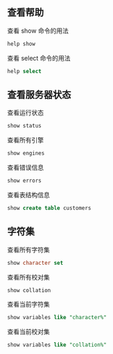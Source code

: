 ## 查看帮助

查看 show 命令的用法

```sql
help show
```

查看 select 命令的用法

```sql
help select
```

## 查看服务器状态

查看运行状态

```sql
show status
```

查看所有引擎

```sql
show engines
```

查看错误信息

```sql
show errors
```

查看表结构信息

```sql
show create table customers
```

## 字符集

查看所有字符集

```sql
show character set
```

查看所有校对集

```sql
show collation
```

查看当前字符集

```sql
show variables like "character%"
```

查看当前校对集

```sql
show variables like "collation%"
```
